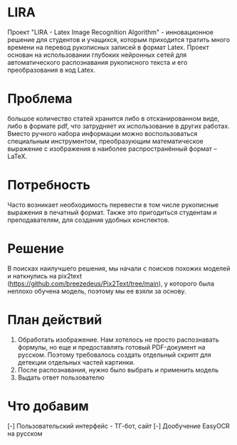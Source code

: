 # LIRA
Проект "LIRA - Latex Image Recognition Algorithm" - инновационное решение для студентов и учащихся, которым приходится тратить много времени на перевод рукописных записей в формат Latex. Проект основан на использовании глубоких нейронных сетей для автоматического распознавания рукописного текста и его преобразования в код Latex. 

# Проблема 
большое количество статей хранится либо в отсканированном виде, либо в формате pdf, что затрудняет их использование в других работах. Вместо ручного набора информации можно воспользоваться специальным инструментом, преобразующим математическое выражение с изображения в наиболее распространённый формат – LaTeX.

# Потребность
Часто возникает необходимость перевести в том числе рукописные выражения в печатный формат. Также это пригодиться студентам и преподавателям, для создания удобных конспектов. 

# Решение
В поисках наилучшего решения, мы начали с поисков похожих моделей и наткнулись на pix2text (https://github.com/breezedeus/Pix2Text/tree/main), у которого была неплохо обучена модель, поэтому мы ее взяли за основу.

# План действий
1) Обработать изображение. Нам хотелось не просто распознавать формулы, но еще и предоставлять готовый PDF-документ на русском. Поэтому требовалось создать отдельный скрипт для детекции отдельных частей картинки.
2) После распознавания, нужно было выбрать и применить модель
3) Выдать ответ пользователю

# Что добавим
[-] Пользовательский интерфейс - ТГ-бот, сайт
[-] Дообучение EasyOCR на русском


